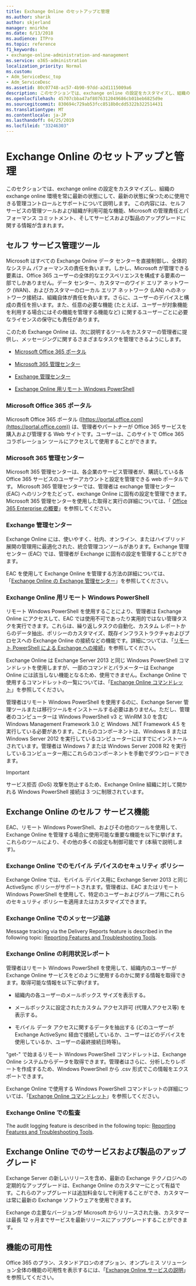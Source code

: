 ```yaml
---
title: Exchange Online のセットアップと管理
ms.author: sharik
author: skjerland
manager: mnirkhe
ms.date: 6/13/2018
ms.audience: ITPro
ms.topic: reference
f1_keywords:
- exchange-online-administration-and-management
ms.service: o365-administration
localization_priority: Normal
ms.custom:
- Adm_ServiceDesc_top
- Adm_ServiceDesc
ms.assetid: 80c07748-ac57-4b90-97dd-a2d1115009a6
description: このセクションでは、exchange online の設定をカスタマイズし、組織の exchange online 環境を常に最新の状態にして、最新の状態に保つために使用できる管理コントロールとサポートについて説明します。 この内容には、セルフ サービスの管理ツールおよび組織が利用可能な機能、Microsoft の管理責任とパフォーマンス コミットメント、そしてサービスおよび製品のアップグレードに関する情報が含まれます。
ms.openlocfilehash: 45707cbba47af8076312049686cb01beb6825d9e
ms.sourcegitcommit: 830694c729ab53fcc8518b0cdd5322b322514431
ms.translationtype: MT
ms.contentlocale: ja-JP
ms.lasthandoff: 04/25/2019
ms.locfileid: "33246303"
---
```

# <a name="exchange-online-setup-and-administration"></a>Exchange Online のセットアップと管理

このセクションでは、exchange online の設定をカスタマイズし、組織の exchange online 環境を常に最新の状態にして、最新の状態に保つために使用できる管理コントロールとサポートについて説明します。 この内容には、セルフ サービスの管理ツールおよび組織が利用可能な機能、Microsoft の管理責任とパフォーマンス コミットメント、そしてサービスおよび製品のアップグレードに関する情報が含まれます。
  
## <a name="self-service-administration-tools"></a>セルフ サービス管理ツール

Microsoft はすべての Exchange Online データ センターを直接制御し、全体的なシステム パフォーマンスの責任を負います。しかし、Microsoft が管理できる要素は、Office 365 ユーザーの全体的なエクスペリエンスを構成する要素の一部でしかありません。データ センター、カスタマーのワイド エリア ネットワーク (WAN)、およびカスタマーのローカル エリア ネットワーク (LAN) へのネットワーク接続は、組織自体が責任を負います。さらに、ユーザーのデバイスと構成の責任を担います。また、任意の必要な機能 (たとえば、ユーザーが対象機能を利用する場合にはその機能を管理する機能など) に関するユーザーごとに必要なライセンスの保守にも責任があります。
  
このため Exchange Online は、次に説明するツールをカスタマーの管理者に提供し、メッセージングに関するさまざまなタスクを管理できるようにします。
  
- [Microsoft Office 365 ポータル](exchange-online-setup-and-administration.md#microsoft-office-365-portal)
    
- [Microsoft 365 管理センター](#microsoft-365-admin-center)
    
- [Exchange 管理センター](exchange-online-setup-and-administration.md#exchange-admin-center)
    
- [Exchange Online 用リモート Windows PowerShell](exchange-online-setup-and-administration.md#remote-windows-powershell-for-exchange-online)
    
### <a name="microsoft-office-365-portal"></a>Microsoft Office 365 ポータル
<a name="BKMK_MicrosoftOnlineServicesPortal"> </a>

Microsoft Office 365 ポータル ([https://portal.office.com](https://portal.office.com)) は、管理者やパートナーが Office 365 サービスを購入および管理する Web サイトです。ユーザーは、このサイトで Office 365 コラボレーション ツールにアクセスして使用することができます。
  
### <a name="microsoft-365-admin-center"></a>Microsoft 365 管理センター
<a name="BKMK_Office365admincenterl"> </a>

Microsoft 365 管理センターは、各企業のサービス管理者が、購読している各 Office 365 サービスのユーザーアカウントと設定を管理できる web ポータルです。 Microsoft 365 管理センターでは、管理者は exchange 管理センター (EAC) へのリンクをたどって、exchange Online に固有の設定を管理できます。 Microsoft 365 管理センターを使用した取得と実行の詳細については、「 [Office 365 Enterprise の概要](https://go.microsoft.com/fwlink/p/?LinkId=271806)」を参照してください。
  
### <a name="exchange-admin-center"></a>Exchange 管理センター
<a name="BKMK_ExchangeAdministrationCenter"> </a>

Exchange Online には、使いやすく、社内、オンライン、またはハイブリッド展開の管理用に最適化された、統合管理コンソールがあります。Exchange 管理センター (EAC) では、管理者が Exchange に固有の設定を管理することができます。
  
EAC を使用して Exchange Online を管理する方法の詳細については、「[Exchange Online の Exchange 管理センター](https://go.microsoft.com/fwlink/p/?LinkId=271807)」を参照してください。
  
### <a name="remote-windows-powershell-for-exchange-online"></a>Exchange Online 用リモート Windows PowerShell
<a name="BKMK_RemoteWindowsPowerShell"> </a>

リモート Windows PowerShell を使用することにより、管理者は Exchange Online にアクセスして、EAC では使用不可であったり実用的ではない管理タスクを実行できます。これらは、繰り返しタスクの自動化、カスタム レポートからのデータ抽出、ポリシーのカスタマイズ、既存インフラストラクチャおよびプロセスへの Exchange Online の接続などの機能です。詳細については、「[リモート PowerShell による Exchange への接続](https://go.microsoft.com/fwlink/p/?LinkId=308994)」を参照してください。
  
Exchange Online は Exchange Server 2013 と同じ Windows PowerShell コマンドレットを使用しますが、一部のコマンドとパラメーターは Exchange Online には該当しない機能となるため、使用できません。Exchange Online で使用するコマンドレットの一覧については、「[Exchange Online コマンドレット](https://go.microsoft.com/fwlink/p/?LinkId=271808)」を参照してください。
  
管理者はリモート Windows PowerShell を使用するのに、Exchange Server 管理ツールまたは移行ツールをインストールする必要はありません。ただし、管理者のコンピューターは Windows PowerShell v3 と WinRM 3.0 を含む Windows Management Framework 3.0 と Windows .NET Framework 4.5 を実行している必要があります。これらのコンポーネントは、Windows 8 または Windows Server 2012 を実行しているコンピューターにはすでにインストールされています。管理者は Windows 7 または Windows Server 2008 R2 を実行しているコンピューター用にこれらのコンポーネントを手動でダウンロードできます。
  
> [!IMPORTANT]
> サービス拒否 (DoS) 攻撃を防止するため、Exchange Online 組織に対して開かれる Windows PowerShell 接続は 3 つに制限されています。 
  
## <a name="self-service-capabilities-for-exchange-online"></a>Exchange Online のセルフ サービス機能

EAC、リモート Windows PowerShell、およびその他のツールを使用して、Exchange Online を管理する場合に使用可能な重要な機能を以下に挙げます。これらのツールにより、その他の多くの設定も制御可能です (本稿で説明します)。
  
### <a name="mobile-device-security-policies-for-exchange-online"></a>Exchange Online でのモバイル デバイスのセキュリティ ポリシー

Exchange Online では、モバイル デバイス用に Exchange Server 2013 と同じ ActiveSync ポリシーがサポートされます。管理者は、EAC またはリモート Windows PowerShell を使用して、特定のユーザーおよびグループ用にこれらのセキュリティ ポリシーを適用またはカスタマイズできます。
  
### <a name="message-tracking-for-exchange-online"></a>Exchange Online でのメッセージ追跡

Message tracking via the Delivery Reports feature is described in the following topic: [Reporting Features and Troubleshooting Tools](reporting-features-and-troubleshooting-tools.md).
  
### <a name="usage-reporting-for-exchange-online"></a>Exchange Online の利用状況レポート

管理者はリモート Windows PowerShell を使用して、組織内のユーザーが Exchange Online サービスをどのように使用するのかに関する情報を取得できます。取得可能な情報を以下に挙げます。
  
- 組織内の各ユーザーのメールボックス サイズを表示する。
    
- メールボックスに設定されたカスタム アクセス許可 (代理人アクセス等) を表示する。
    
- モバイル データ アクセスに関するデータを抽出する (どのユーザーが Exchange ActiveSync 経由で接続しているか、ユーザーはどのデバイスを使用しているか、ユーザーの最終接続日時等)。
    
"get-" で始まるリモート Windows PowerShell コマンドレットは、Exchange Online システムからデータを取得できます。管理者はさらに、分析したりレポートを作成するため、Windows PowerShell から .csv 形式でこの情報をエクスポートできます。
  
Exchange Online で使用する Windows PowerShell コマンドレットの詳細については、「[Exchange Online コマンドレット](https://go.microsoft.com/fwlink/p/?LinkId=271808)」を参照してください。
  
### <a name="auditing-for-exchange-online"></a>Exchange Online での監査

The audit logging feature is described in the following topic: [Reporting Features and Troubleshooting Tools](reporting-features-and-troubleshooting-tools.md).
  
## <a name="service-and-product-upgrades-for-exchange-online"></a>Exchange Online でのサービスおよび製品のアップグレード

Exchange Server の新しいリリースを含め、最新の Exchange テクノロジへの定期的なアップグレードは、Exchange Online のカスタマーにとって有益です。これらのアップグレードは追加料金なしで利用することができ、カスタマーは常に最新の Exchange ソフトウェアを使用できます。
  
Exchange の主要なバージョンが Microsoft からリリースされた後、カスタマーは最長 12 ヶ月までサービスを最新リリースにアップグレードすることができます。
  
## <a name="feature-availability"></a>機能の可用性

Office 365 のプラン、スタンドアロンのオプション、オンプレミス ソリューション全体の機能の可用性を表示するには、「[Exchange Online サービスの説明](exchange-online-service-description.md)」を参照してください。
  

